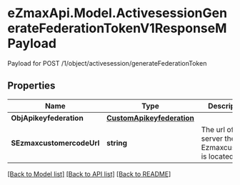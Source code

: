 # eZmaxApi.Model.ActivesessionGenerateFederationTokenV1ResponseMPayload
Payload for POST /1/object/activesession/generateFederationToken

## Properties

Name | Type | Description | Notes
------------ | ------------- | ------------- | -------------
**ObjApikeyfederation** | [**CustomApikeyfederation**](CustomApikeyfederation.md) |  | 
**SEzmaxcustomercodeUrl** | **string** | The url of the server the Ezmaxcustomer is located | 

[[Back to Model list]](../README.md#documentation-for-models) [[Back to API list]](../README.md#documentation-for-api-endpoints) [[Back to README]](../README.md)

